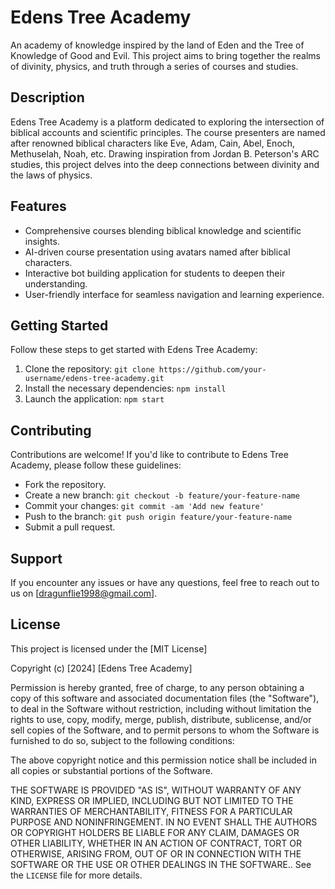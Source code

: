 # Edens Tree Academy

An academy of knowledge inspired by the land of Eden and the Tree of Knowledge of Good and Evil. This project aims to bring together the realms of divinity, physics, and truth through a series of courses and studies.

## Description

Edens Tree Academy is a platform dedicated to exploring the intersection of biblical accounts and scientific principles. The course presenters are named after renowned biblical characters like Eve, Adam, Cain, Abel, Enoch, Methuselah, Noah, etc. Drawing inspiration from Jordan B. Peterson's ARC studies, this project delves into the deep connections between divinity and the laws of physics.

## Features

- Comprehensive courses blending biblical knowledge and scientific insights.
- AI-driven course presentation using avatars named after biblical characters.
- Interactive bot building application for students to deepen their understanding.
- User-friendly interface for seamless navigation and learning experience.

## Getting Started

Follow these steps to get started with Edens Tree Academy:

1. Clone the repository: `git clone https://github.com/your-username/edens-tree-academy.git`
2. Install the necessary dependencies: `npm install`
3. Launch the application: `npm start`

## Contributing

Contributions are welcome! If you'd like to contribute to Edens Tree Academy, please follow these guidelines:
- Fork the repository.
- Create a new branch: `git checkout -b feature/your-feature-name`
- Commit your changes: `git commit -am 'Add new feature'`
- Push to the branch: `git push origin feature/your-feature-name`
- Submit a pull request.

## Support

If you encounter any issues or have any questions, feel free to reach out to us on [dragunflie1998@gmail.com].

## License

This project is licensed under the [MIT License]

Copyright (c) [2024] [Edens Tree Academy]

Permission is hereby granted, free of charge, to any person obtaining a copy
of this software and associated documentation files (the "Software"), to deal
in the Software without restriction, including without limitation the rights
to use, copy, modify, merge, publish, distribute, sublicense, and/or sell
copies of the Software, and to permit persons to whom the Software is
furnished to do so, subject to the following conditions:

The above copyright notice and this permission notice shall be included in all
copies or substantial portions of the Software.

THE SOFTWARE IS PROVIDED "AS IS", WITHOUT WARRANTY OF ANY KIND, EXPRESS OR
IMPLIED, INCLUDING BUT NOT LIMITED TO THE WARRANTIES OF MERCHANTABILITY,
FITNESS FOR A PARTICULAR PURPOSE AND NONINFRINGEMENT. IN NO EVENT SHALL THE
AUTHORS OR COPYRIGHT HOLDERS BE LIABLE FOR ANY CLAIM, DAMAGES OR OTHER
LIABILITY, WHETHER IN AN ACTION OF CONTRACT, TORT OR OTHERWISE, ARISING FROM,
OUT OF OR IN CONNECTION WITH THE SOFTWARE OR THE USE OR OTHER DEALINGS IN THE
SOFTWARE.. 
See the `LICENSE` file for more details.
